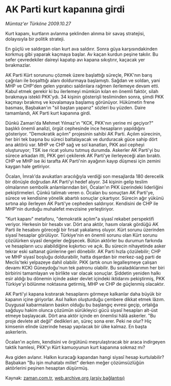 # AK Parti kurt kapanına girdi

*Mümtaz'er Türköne 2009.10.27*

<tr><td class="metin" colspan="2" style="padding-top: 20px; padding-left: 5px; ">Kurt kapanı, kurtların avlanma şeklinden alınma bir savaş stratejisi, dolayısıyla bir politik strateji.</td></tr><tr><td class="metin" colspan="2" style="padding-top: 20px; padding-left: 5px; "><p>En güçlü ve saldırgan olan kurt ava saldırır. Sonra güya karşısındakinden korkmuş gibi yaparak kaçmaya başlar. Av kaçan kurdun peşine takılır. Bu sefer çevredekiler daireyi kapatıp avı kapana sıkıştırır, kaçacak yer bırakmazlar.
<p>AK Parti Kürt sorununu çözmek üzere başlattığı süreçle, PKK'nın barış çağrıları ile boşalttığı alanı doldurmaya başlamıştı. Sağdan ve soldan, yani MHP ve CHP'den gelen yıpratıcı saldırılara rağmen ilerlemeye devam etti. Kabul etmek gerekir ki bu ilerlemeyi mümkün kılan en önemli faktör, silah bırakmaya istekli PKK'ydı. 34 kişinin gösterişli tesliminden sonra, şimdi PKK kaçmayı bırakmış ve kovalamaya başlamış görünüyor. Hükümetin frene basması, Başbakan'ın "sil baştan yaparız" sözleri bu yüzden. Daire tamamlandı, AK Parti kurt kapanına girdi.
<p>Dünkü Zaman'da Mehmet Yılmaz'ın "KCK, PKK'nın yerine mi geçiyor?" başlıklı önemli analizi, örgüt cephesinde ince hesapların yapıldığını gösteriyor. "Demokratik açılım" projesinin sahibi AK Parti. Açılım sürecinin, her biri tek başına bu süreci baltalayacak ve durduracak güce sahip dört ana aktörü var. MHP ve CHP sağ ve sol kanatları, PKK asıl cepheyi oluşturuyor; TSK ise ricat yolunu tutmuş durumda. Askerler AK Parti'yi bu sürece arkadan itti, PKK geri çekilerek AK Parti'ye ilerleyeceği alan bıraktı. CHP ve MHP ise iki tarafta AK Parti'nin ayağının kayıp düşmesi için zemini kaygan hale getiriyor.
<p>Öcalan, İmralı'da avukatları aracılığıyla verdiği son mesajlarda 180 derecelik bir dönüşle doğrudan AK Parti'yi hedef alıyor. 34 kişinin gelip teslim olmalarının sembolik anlamlarından biri, Öcalan'ın PKK üzerindeki liderliğini pekiştirmeleri. Çünkü talimatı veren o. Öcalan bu sonuçtan AK Parti'ye, sürece ve kendisine yönelik abartılı sonuçlar çıkartıyor. Sürecin ağır yükünü sırtına alıp ilerleyen AK Parti'ye cepheden saldırıyor. Kendisini de CHP ile MHP'nin durduğu muhalefet mevzisine yerleştiriyor.
<p>"Kurt kapanı" metaforu, "demokratik açılım"a siyasî rekabet perspektifi veriyor. Herkesin bir hesabı var. Dört ana aktör, hasım olarak gördüğü AK Parti ile hesabını göreceği bir fırsat yakalamış oluyor. Kürt sorunu üzerinden siyasî hesaplar görülüyor. Türkiye'nin en önemli sorunu olan Kürt sorunu çözülürken siyasî dengeler değişecek. Bütün aktörler bu durumun farkında ve hesapların ucu alabildiğine kışkırtıcı ve açık. Bu sürecin nihayetinde asker tekrar eski saltanat günlerine geri dönebilir. AK Parti hızla çözülebilir; CHP ve MHP siyasî boşluğu doldurabilir, hatta dışardan bir merkez-sağ parti de Meclis'teki yelpazeye dahil olabilir. PKK (artık onun legalleşmeye çalışan devamı KCK) Güneydoğu'nun tek patronu olabilir. Bu sıraladıklarımın her biri birbirini tamamlayan ve birlikte var olacak sonuçlar. Şiddetin yeniden halkı esir aldığı bu dönemin içinde asker devlet içindeki iktidarını pekiştirmiş, PKK Türkiye'yi bölünme noktasına getirmiş, MHP ve CHP de güçlenmiş olacaktır.
<p>AK Parti'yi kapana kıstırarak hesaplarını görmeye kalkanlar daha büyük bir kapanın içine giriyorlar. Asıl halkın oluşturduğu çembere dikkat etmek lâzım. Duygusal kabarmaların baskın olduğu bu başlangıç evresi geçip, ortalığa sağduyu hakim olunca çözümün sürükleyici gücü siyasî hesapları alt-üst etmeye başlayacak. Dört ana aktör içinde en önemlisi hâlâ askerler. "Bu proje devlete ait değil" dedikleri an, süreç sona erer. Peki ne olur? Hiç kimsenin elinde üzerinde hesap yapılacak bir ülke kalmaz. En başta askerlerin.
<p>Öcalan'ın açılımı, kendisini ve örgütünü meşrulaştıracak bir araca indirgeyen taktik hamlesi, PKK'yı Kürt kamuoyunun kurt kapanına sokmaz mı?
<p>Ava giden avlanır. Halkın kuracağı kapandan hangi siyasî hesap kurtulabilir? Başbakan "Bu işin muhatabı millet" derken meğer çözümsüzlüğün aktörlerini peşinen hesaptan düşürmüş. <br/></p></p></p></p></p></p></p></p></td></tr>

Kaynak: [zaman.com.tr](http://zaman.com.tr/yazar.do?yazino=908160), [web.archive.org (arşiv bağlantısı)](http://web.archive.org/web/20100109094320/http://www.zaman.com.tr:80/yazar.do?yazino=908160)
